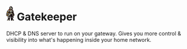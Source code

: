# ![Knight](https://github.com/mafik/gatekeeper/blob/6ebcf3efcf5813d51b55eb12a3ea8c5cf6779078/knight.gif?raw=true) Gatekeeper
DHCP &amp; DNS server to run on your gateway. Gives you more control &amp; visibility into what's happening inside your home network.
